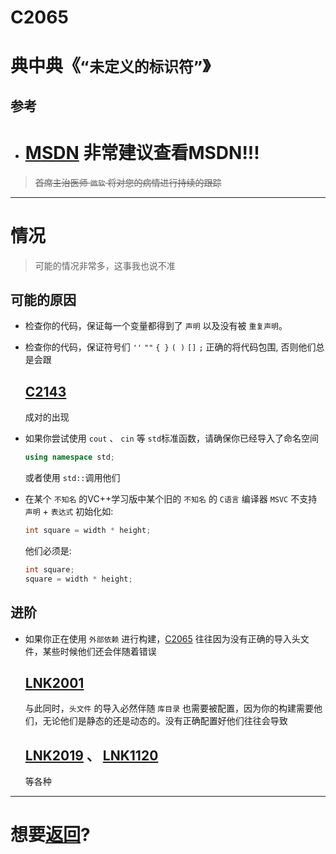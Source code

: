 # C2065

# 典中典《**`“未定义的标识符”`**》


## 参考

 + # **[MSDN](https://learn.microsoft.com/zh-cn/cpp/error-messages/compiler-errors-1/compiler-error-c2065?view=msvc-170) 非常建议查看MSDN!!!**  
 > ~~首席主治医师 `微软` 将对您的病情进行持续的跟踪~~

---
# 情况

> 可能的情况非常多，这事我也说不准

## 可能的原因

+ 检查你的代码，保证每一个变量都得到了 `声明` 以及没有被 `重复声明`。

+ 检查你的代码，保证符号们 `''` `""` `{ }` `( )`  `[]` `;` 正确的将代码包围, 否则他们总是会跟   
    ## **[C2143](../C2143/README.md)**    
    成对的出现


+ 如果你尝试使用 `cout` 、 `cin` 等 `std`标准函数，请确保你已经导入了命名空间   
    ``` c++
    using namespace std;
    ```
    或者使用 `std::`调用他们


+ 在某个 `不知名` 的VC++学习版中某个旧的 `不知名` 的 `C语言` 编译器 `MSVC` 不支持 `声明` + `表达式` 初始化如:
    ``` c
    int square = width * height;
    ```
    他们必须是:

    ``` c
    int square;
    square = width * height;
    ```


## 进阶

+ 如果你正在使用 `外部依赖` 进行构建，[C2065](#c2065) 往往因为没有正确的导入头文件，某些时候他们还会伴随着错误   
    ## **[LNK2001](../LNK2001/README.md)**

    与此同时，`头文件` 的导入必然伴随 `库目录` 也需要被配置，因为你的构建需要他们，无论他们是静态的还是动态的。没有正确配置好他们往往会导致    
    ## **[LNK2019](../LNK2019/README.md)** 、 **[LNK1120](../LNK1120/README.md)** 
    等各种


---
# 想要[返回](../README.md)?